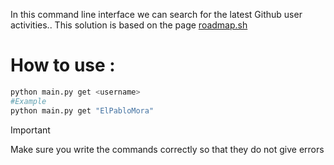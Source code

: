 In this command line interface we can search for the latest Github user activities.. This solution is based on the page [roadmap.sh](https://roadmap.sh/projects/github-user-activity)

# How to use :
```python
python main.py get <username>
#Example
python main.py get "ElPabloMora"
```
> [!IMPORTANT]
> Make sure you write the commands correctly so that they do not give errors
